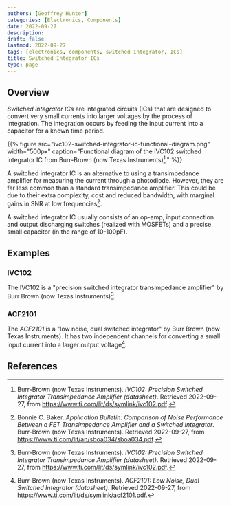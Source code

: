 ```yaml
---
authors: [Geoffrey Hunter]
categories: [Electronics, Components]
date: 2022-09-27
description:
draft: false
lastmod: 2022-09-27
tags: [electronics, components, switched integrator, ICs]
title: Switched Integrator ICs
type: page
---
```


## Overview

_Switched integrator ICs_ are integrated circuits (ICs) that are designed to convert very small currents into larger voltages by the process of integration. The integration occurs by feeding the input current into a capacitor for a known time period.

{{% figure src="ivc102-switched-integrator-ic-functional-diagram.png" width="500px" caption="Functional diagram of the IVC102 switched integrator IC from Burr-Brown (now Texas Instruments)[^burr-brown-ivc102-ds]." %}}

A switched integrator IC is an alternative to using a transimpedance amplifier for measuring the current through a photodiode. However, they are far less common than a standard transimpedance amplifier. This could be due to their extra complexity, cost and reduced bandwidth, with marginal gains in SNR at low frequencies[^burr-brown-transimpedance-vs-switched-int].

A switched integrator IC usually consists of an op-amp, input connection and output discharging switches (realized with MOSFETs) and a precise small capacitor (in the range of 10-100pF).

## Examples

### IVC102

The IVC102 is a "precision switched integrator transimpedance amplifier" by Burr Brown (now Texas Instruments)[^burr-brown-ivc102-ds].

### ACF2101

The _ACF2101_ is a "low noise, dual switched integrator" by Burr Brown (now Texas Instruments). It has two independent channels for converting a small input current into a larger output voltage[^burr-brown-acf2101-ds].

## References

[^burr-brown-transimpedance-vs-switched-int]: Bonnie C. Baker. _Application Bulletin: Comparison of Noise Performance Between a FET Transimpedance Amplifier and a Switched Integrator_. Burr-Brown (now Texas Instruments). Retrieved 2022-09-27, from https://www.ti.com/lit/an/sboa034/sboa034.pdf.
[^burr-brown-acf2101-ds]: Burr-Brown (now Texas Instruments). _ACF2101: Low Noise, Dual Switched Integrator (datasheet)_. Retrieved 2022-09-27, from https://www.ti.com/lit/ds/symlink/acf2101.pdf.
[^burr-brown-ivc102-ds]: Burr-Brown (now Texas Instruments). _IVC102: Precision Switched Integrator Transimpedance Amplifier (datasheet)_. Retrieved 2022-09-27, from https://www.ti.com/lit/ds/symlink/ivc102.pdf.
